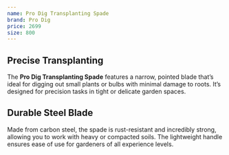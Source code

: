 ```yaml
--- 
name: Pro Dig Transplanting Spade
brand: Pro Dig
price: 2699
size: 800
---
```


## Precise Transplanting  

The **Pro Dig Transplanting Spade** features a narrow, pointed blade that’s ideal for digging out small plants or bulbs with minimal damage to roots. It’s designed for precision tasks in tight or delicate garden spaces.

## Durable Steel Blade  

Made from carbon steel, the spade is rust-resistant and incredibly strong, allowing you to work with heavy or compacted soils. The lightweight handle ensures ease of use for gardeners of all experience levels.
